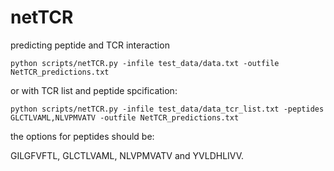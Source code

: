 # netTCR
predicting peptide and TCR interaction

`python scripts/netTCR.py -infile test_data/data.txt -outfile NetTCR_predictions.txt`

or with TCR list and peptide spcification:

`python scripts/netTCR.py -infile test_data/data_tcr_list.txt -peptides GLCTLVAML,NLVPMVATV -outfile NetTCR_predictions.txt`

the options for peptides should be:

GILGFVFTL, GLCTLVAML, NLVPMVATV and YVLDHLIVV. 
